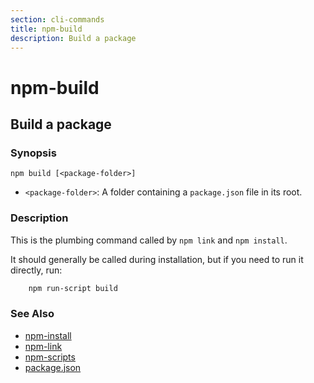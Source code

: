 ```yaml
---
section: cli-commands 
title: npm-build
description: Build a package
---
```


# npm-build

## Build a package

### Synopsis
```shell
npm build [<package-folder>]
```

* `<package-folder>`:
  A folder containing a `package.json` file in its root.

### Description

This is the plumbing command called by `npm link` and `npm install`.

It should generally be called during installation, but if you need to run it
directly, run:
```bash
    npm run-script build
```

### See Also

* [npm-install](/cli-commands/npm-install)
* [npm-link](/cli-commands/npm-link)
* [npm-scripts](/using-npm/scripts)
* [package.json](/configuring-npm/package.json)
